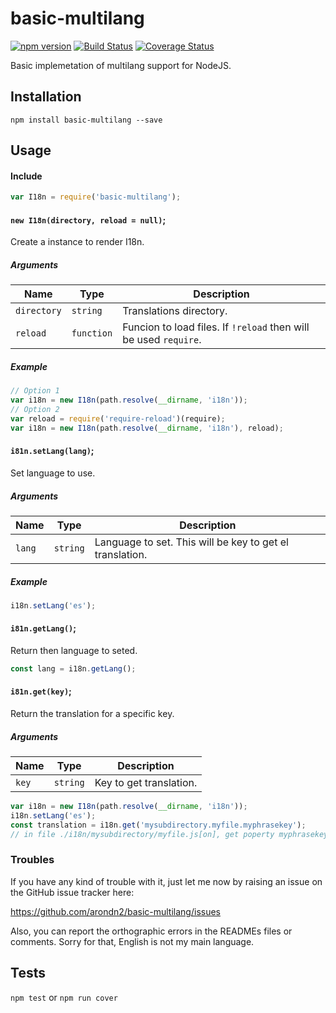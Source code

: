 basic-multilang
===============

[![npm version](https://badge.fury.io/js/basic-multilang.svg)](https://badge.fury.io/js/basic-multilang) [![Build Status](https://travis-ci.org/arondn2/basic-multilang.svg?branch=master)](https://travis-ci.org/arondn2/basic-multilang)
[![Coverage Status](https://coveralls.io/repos/github/arondn2/basic-multilang/badge.svg?branch=master)](https://coveralls.io/github/arondn2/basic-multilang?branch=master)

Basic implemetation of multilang support for NodeJS.

## Installation

`npm install basic-multilang --save`

## Usage

#### Include
```js
var I18n = require('basic-multilang');
```

#### `new I18n(directory, reload = null)`;

Create a instance to render I18n.

##### Arguments
 Name        | Type       | Description
-------------|------------|-------------
 `directory` | `string`   | Translations directory.
 `reload`    | `function` | Funcion to load files. If `!reload` then will be used `require`.

##### Example
```js
// Option 1
var i18n = new I18n(path.resolve(__dirname, 'i18n'));
// Option 2
var reload = require('require-reload')(require);
var i18n = new I18n(path.resolve(__dirname, 'i18n'), reload);
```

#### `i81n.setLang(lang)`;

Set language to use.

##### Arguments
 Name   | Type     | Description
--------|----------|-------------
 `lang` | `string` | Language to set. This will be key to get el translation.

##### Example
```js
i18n.setLang('es');
```

#### `i81n.getLang()`;

Return then language to seted.

```js
const lang = i18n.getLang();
```

#### `i81n.get(key)`;

Return the translation for a specific key.

##### Arguments
 Name  | Type     | Description
-------|----------|-------------
 `key` | `string` | Key to get translation.

```js
var i18n = new I18n(path.resolve(__dirname, 'i18n'));
i18n.setLang('es');
const translation = i18n.get('mysubdirectory.myfile.myphrasekey');
// in file ./i18n/mysubdirectory/myfile.js[on], get poperty myphrasekey.es.
```

### Troubles

If you have any kind of trouble with it, just let me now by raising an issue on the GitHub issue tracker here:

https://github.com/arondn2/basic-multilang/issues

Also, you can report the orthographic errors in the READMEs files or comments. Sorry for that, English is not my main language.

## Tests

`npm test` or `npm run cover`
